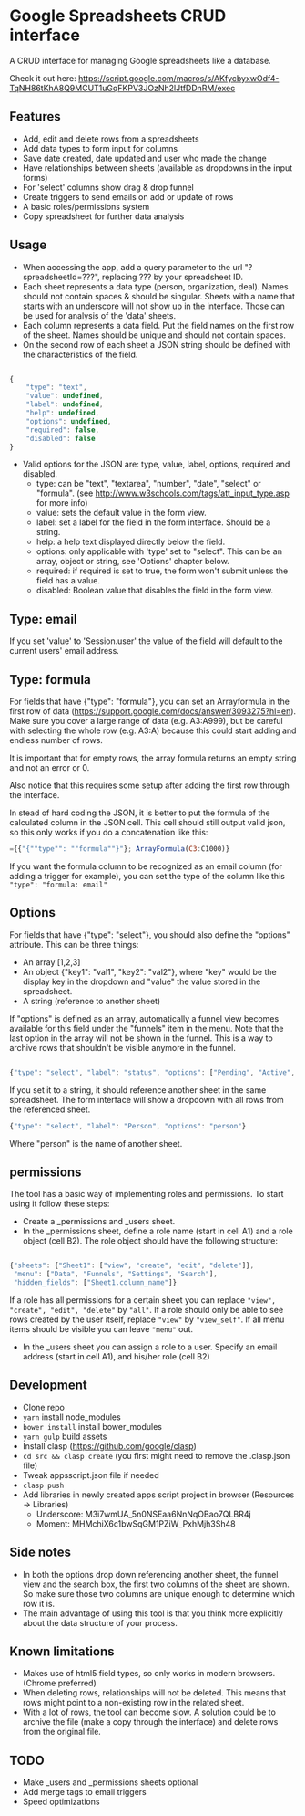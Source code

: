 # Google Spreadsheets CRUD interface
A CRUD interface for managing Google spreadsheets like a database.

Check it out here: https://script.google.com/macros/s/AKfycbyxwOdf4-TqNH86tKhA8Q9MCUT1uGqFKPV3JOzNh2lJtfDDnRM/exec

## Features

 * Add, edit and delete rows from a spreadsheets
 * Add data types to form input for columns
 * Save date created, date updated and user who made the change
 * Have relationships between sheets (available as dropdowns in the input forms)
 * For 'select' columns show drag & drop funnel
 * Create triggers to send emails on add or update of rows
 * A basic roles/permissions system
 * Copy spreadsheet for further data analysis

## Usage

 * When accessing the app, add a query parameter to the url "?spreadsheetId=???", replacing ??? by your spreadsheet ID.
 * Each sheet represents a data type (person, organization, deal). Names should not contain spaces & should be singular. Sheets with a name that starts with an underscore will not show up in the interface. Those can be used for analysis of the 'data' sheets.
 * Each column represents a data field. Put the field names on the first row of the sheet. Names should be unique and should not contain spaces.
 * On the second row of each sheet a JSON string should be defined with the characteristics of the field.

```js

{
    "type": "text",
    "value": undefined,
    "label": undefined,
    "help": undefined,
    "options": undefined,
    "required": false,
    "disabled": false
}

```

 * Valid options for the JSON are: type, value, label, options, required and disabled.
     * type: can be "text", "textarea", "number", "date", "select" or "formula". (see http://www.w3schools.com/tags/att_input_type.asp for more info)
     * value: sets the default value in the form view.
     * label: set a label for the field in the form interface. Should be a string.
     * help: a help text displayed directly below the field.
     * options: only applicable with 'type' set to "select". This can be an array, object or string, see 'Options' chapter below.
     * required: if required is set to true, the form won't submit unless the field has a value.
     * disabled: Boolean value that disables the field in the form view.


## Type: email
If you set 'value' to 'Session.user' the value of the field will default to the current users' email address.

## Type: formula

For fields that have {"type": "formula"}, you can set an Arrayformula in the first row of data (https://support.google.com/docs/answer/3093275?hl=en). Make sure you cover a large range of data (e.g. A3:A999), but be careful with selecting the whole row (e.g. A3:A) because this could start adding and endless number of rows.

It is important that for empty rows, the array formula returns an empty string and not an error or 0.

Also notice that this requires some setup after adding the first row through the interface.

In stead of hard coding the JSON, it is better to put the formula of the calculated column in the JSON cell. This cell should still output valid json, so this only works if you do a concatenation like this:

```js
={{"{""type"": ""formula""}"}; ArrayFormula(C3:C1000)}
```

If you want the formula column to be recognized as an email column (for adding a trigger for example), you can set the type of the column like this `"type": "formula: email"`

## Options

For fields that have {"type": "select"}, you should also define the "options" attribute. This can be three things:

 * An array [1,2,3]
 * An object {"key1": "val1", "key2": "val2"}, where "key" would be the display key in the dropdown and "value" the value stored in the spreadsheet.
 * A string (reference to another sheet)

If "options" is defined as an array, automatically a funnel view becomes available for this field under the "funnels" item in the menu. Note that the last option in the array will not be shown in the funnel. This is a way to archive rows that shouldn't be visible anymore in the funnel.

```js

{"type": "select", "label": "status", "options": ["Pending", "Active", "Canceled", "Archived"]}

```

If you set it to a string, it should reference another sheet in the same spreadsheet. The form interface will show a dropdown with all rows from the referenced sheet.

```js
{"type": "select", "label": "Person", "options": "person"}
```

Where "person" is the name of another sheet.

## permissions

The tool has a basic way of implementing roles and permissions. To start using it follow these steps:

 * Create a _permissions and _users sheet.
 * In the _permissions sheet, define a role name (start in cell A1) and a role object (cell B2). The role object should have the following structure:

 ```js

 {"sheets": {"Sheet1": ["view", "create", "edit", "delete"]},
  "menu": ["Data", "Funnels", "Settings", "Search"],
  "hidden_fields": ["Sheet1.column_name"]}

 ```
 If a role has all permissions for a certain sheet you can replace `"view", "create", "edit", "delete"` by `"all"`. If a role should only be able to see rows created by the user itself, replace `"view"` by `"view_self"`. If all menu items should be visible you can leave `"menu"` out.

 * In the _users sheet you can assign a role to a user. Specify an email address (start in cell A1), and his/her role (cell B2)


## Development

 * Clone repo
 * `yarn` install node_modules
 * `bower install` install bower_modules
 * `yarn gulp` build assets
 * Install clasp (https://github.com/google/clasp)
 * `cd src && clasp create` (you first might need to remove the .clasp.json file)
 * Tweak appsscript.json file if needed
 * `clasp push`
 * Add libraries in newly created apps script project in browser (Resources -> Libraries)
    * Underscore: M3i7wmUA_5n0NSEaa6NnNqOBao7QLBR4j
    * Moment: MHMchiX6c1bwSqGM1PZiW_PxhMjh3Sh48


## Side notes

 * In both the options drop down referencing another sheet, the funnel view and the search box, the first two columns of the sheet are shown. So make sure those two columns are unique enough to determine which row it is.
 * The main advantage of using this tool is that you think more explicitly about the data structure of your process.


## Known limitations

 * Makes use of html5 field types, so only works in modern browsers. (Chrome preferred)
 * When deleting rows, relationships will not be deleted. This means that rows might point to a non-existing row in the related sheet.
 * With a lot of rows, the tool can become slow. A solution could be to archive the file (make a copy through the interface) and delete rows from the original file.


## TODO

 * Make _users and _permissions sheets optional
 * Add merge tags to email triggers
 * Speed optimizations
